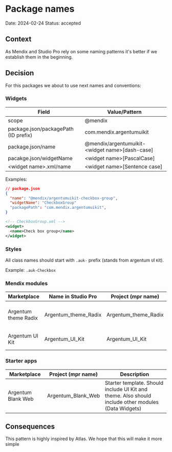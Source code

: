 # Package names

Date: 2024-02-24
Status: accepted

## Context

As Mendix and Studio Pro rely on some naming patterns it's better if we establish them in the beginning.

## Decision

For this packages we about to use next names and conventions:

### Widgets

| Field                                | Value/Pattern                                    |
| ------------------------------------ | ------------------------------------------------ |
| scope                                | @mendix                                          |
| package.json/packagePath (ID prefix) | com.mendix.argentumuikit                         |
| package.json/name                    | @mendix/argentumuikit-\<widget name\>[dash-case] |
| pacakge.json/widgetName              | \<widget name\>[PascalCase]                      |
| \<widget name\>.xml/name             | <widget name\>[Sentence case]                    |

Examples:

```json
// package.json
{
  "name": "@mendix/argentumuikit-checkbox-group",
  "widgetName": "CheckboxGroup"
  "packagePath": "com.mendix.argentumuikit",
}
```

```xml
<!-- CheckboxGroup.xml -->
<widget>
  <name>Check box group</name>
</widget>
```

### Styles

All class names should start with `.auk-` prefix (stands from `A`rgentum `U`I `K`it).

Example: `.auk-Checkbox`

### Mendix modules

| Marketplace          | Name in Studio Pro   | Project (mpr name)   | Description                               |
| -------------------- | -------------------- | -------------------- | ----------------------------------------- |
| Argentum theme Radix | Argentum_theme_Radix | Argentum_theme_Radix | Theme files and Design tokens for UI Kit. |
| Argentum UI Kit      | Argentum_UI_Kit      | Argentum_UI_Kit      | Widgets and base SCSS.                    |

### Starter apps

| Marketplace        | Project (mpr name) | Description                                                                                         |
| ------------------ | ------------------ | --------------------------------------------------------------------------------------------------- |
| Argentum Blank Web | Argentum_Blank_Web | Starter template. Should include UI Kit and theme. Also should include other modules (Data Widgets) |

##

## Consequences

This pattern is highly inspired by Atlas. We hope that this will make it more simple
